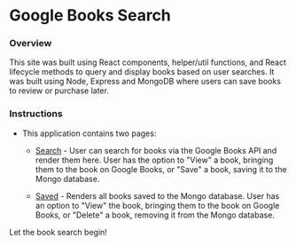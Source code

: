 # Google Books Search

### Overview

This site was built using React components, helper/util functions, and React lifecycle methods to query and display books based on user searches. It was built using Node, Express and MongoDB where users can save books to review or purchase later.


### Instructions

* This application contains two pages:

  * [Search](Search.png) - User can search for books via the Google Books API and render them here. User has the option to "View" a book, bringing them to the book on Google Books, or "Save" a book, saving it to the Mongo database.

  * [Saved](Saved.png) - Renders all books saved to the Mongo database. User has an option to "View" the book, bringing them to the book on Google Books, or "Delete" a book, removing it from the Mongo database.


Let the book search begin!

